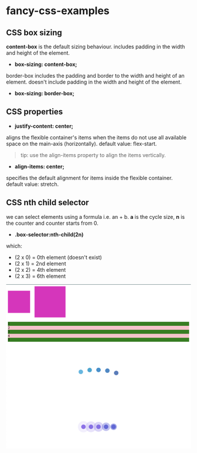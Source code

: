 # fancy-css-examples

## CSS box sizing
**content-box** is the default sizing behaviour. includes padding in the width and height of the element.

- **box-sizing: content-box;**

border-box includes the padding and border to the width and height of an element. doesn't include padding in the width and height of the element.

- **box-sizing: border-box;**

## CSS properties

- **justify-content: center;**

aligns the flexible container's items when the items do not use all available space on the main-axis (horizontally). default value: flex-start.
> tip: use the align-items property to align the items vertically.

- **align-items: center;**

specifies the default alignment for items inside the flexible container. default value: stretch.

## CSS nth child selector
we can select elements using a formula i.e. an + b. **a** is the cycle size, **n** is the counter and counter starts from 0.

- **.box-selector:nth-child(2n)**

which:
- (2 x 0) = 0th element (doesn't exist)
- (2 x 1) = 2nd element
- (2 x 2) = 4th element
- (2 x 3) = 6th element

![Alt text](image.png)
